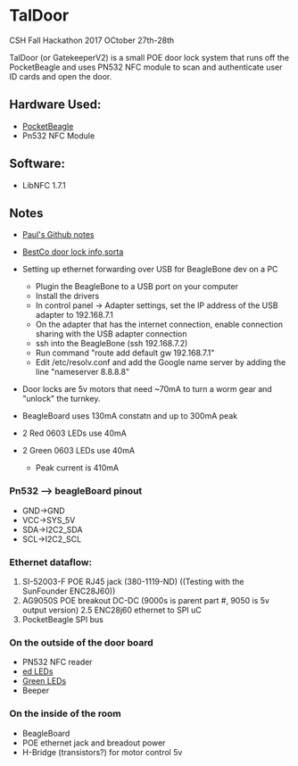 # TalDoor 
CSH Fall Hackathon 2017
OCtober 27th-28th

TalDoor (or GatekeeperV2) is a small POE door lock system that runs off the PocketBeagle and uses PN532 NFC module to scan and authenticate user ID cards and open the door.

## Hardware Used:
- [PocketBeagle](https://github.com/beagleboard/pocketbeagle)
- Pn532 NFC Module

## Software:
- LibNFC 1.7.1



## Notes
- [Paul's Github notes](https://github.com/woo2/gatekeeper-v2/tree/master/notes)
- [BestCo door lock info,sorta](http://www.bestaccess.com/files/6014/6184/1926/WMseries_WEB.pdf)
- Setting up ethernet forwarding over USB for BeagleBone dev on a PC
	- Plugin the BeagleBone to a USB port on your computer
	- Install the drivers
	- In control panel -> Adapter settings, set the IP address of the USB adapter to 192.168.7.1
	- On the adapter that has the internet connection, enable connection sharing with the USB adapter connection
	- ssh into the BeagleBone (ssh 192.168.7.2)
	- Run command "route add default gw 192.168.7.1"
	- Edit /etc/resolv.conf and add the Google name server by adding the line "nameserver 8.8.8.8"
	
- Door locks are 5v motors that need ~70mA to turn a worm gear and "unlock" the turnkey.
- BeagleBoard uses 130mA constatn and up to 300mA peak
- 2 Red 0603 LEDs use 40mA
- 2 Green 0603 LEDs use 40mA
	- Peak current is 410mA

### Pn532 --> beagleBoard pinout
- GND->GND
- VCC->SYS_5V
- SDA->I2C2_SDA
- SCL->I2C2_SCL


### Ethernet dataflow:
1. SI-52003-F POE RJ45 jack  (380-1119-ND) ((Testing with the SunFounder ENC28J60))
2. AG9050S POE breakout DC-DC (9000s is parent part #, 9050 is 5v output version)
2.5 ENC28j60 ethernet to SPI uC
3. PocketBeagle SPI bus

### On the outside of the door board
- PN532 NFC reader
- [ed LEDs](https://www.digikey.com/product-detail/en/broadcom-limited/ASMT-RR45-AQ902/516-2005-1-ND/1990536)
- [Green LEDs](https://www.digikey.com/product-detail/en/vishay-semiconductor-opto-division/VLMTG1300-GS08/VLMTG1300-GS08CT-ND/2813368)
- Beeper

### On the inside of the room
- BeagleBoard
- POE ethernet jack and breadout power
- H-Bridge (transistors?) for motor control 5v
